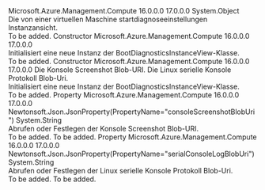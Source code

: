 <Type Name="BootDiagnosticsInstanceView" FullName="Microsoft.Azure.Management.Compute.Models.BootDiagnosticsInstanceView">
  <TypeSignature Language="C#" Value="public class BootDiagnosticsInstanceView" />
  <TypeSignature Language="ILAsm" Value=".class public auto ansi beforefieldinit BootDiagnosticsInstanceView extends System.Object" />
  <TypeSignature Language="DocId" Value="T:Microsoft.Azure.Management.Compute.Models.BootDiagnosticsInstanceView" />
  <TypeSignature Language="VB.NET" Value="Public Class BootDiagnosticsInstanceView" />
  <TypeSignature Language="F#" Value="type BootDiagnosticsInstanceView = class" />
  <AssemblyInfo>
    <AssemblyName>Microsoft.Azure.Management.Compute</AssemblyName>
    <AssemblyVersion>16.0.0.0</AssemblyVersion>
    <AssemblyVersion>17.0.0.0</AssemblyVersion>
  </AssemblyInfo>
  <Base>
    <BaseTypeName>System.Object</BaseTypeName>
  </Base>
  <Interfaces />
  <Docs>
    <summary>
            Die von einer virtuellen Maschine startdiagnoseeinstellungen Instanzansicht.
            </summary>
    <remarks>To be added.</remarks>
  </Docs>
  <Members>
    <Member MemberName=".ctor">
      <MemberSignature Language="C#" Value="public BootDiagnosticsInstanceView ();" />
      <MemberSignature Language="ILAsm" Value=".method public hidebysig specialname rtspecialname instance void .ctor() cil managed" />
      <MemberSignature Language="DocId" Value="M:Microsoft.Azure.Management.Compute.Models.BootDiagnosticsInstanceView.#ctor" />
      <MemberSignature Language="VB.NET" Value="Public Sub New ()" />
      <MemberType>Constructor</MemberType>
      <AssemblyInfo>
        <AssemblyName>Microsoft.Azure.Management.Compute</AssemblyName>
        <AssemblyVersion>16.0.0.0</AssemblyVersion>
        <AssemblyVersion>17.0.0.0</AssemblyVersion>
      </AssemblyInfo>
      <Parameters />
      <Docs>
        <summary>
            Initialisiert eine neue Instanz der BootDiagnosticsInstanceView-Klasse.
            </summary>
        <remarks>To be added.</remarks>
      </Docs>
    </Member>
    <Member MemberName=".ctor">
      <MemberSignature Language="C#" Value="public BootDiagnosticsInstanceView (string consoleScreenshotBlobUri = null, string serialConsoleLogBlobUri = null);" />
      <MemberSignature Language="ILAsm" Value=".method public hidebysig specialname rtspecialname instance void .ctor(string consoleScreenshotBlobUri, string serialConsoleLogBlobUri) cil managed" />
      <MemberSignature Language="DocId" Value="M:Microsoft.Azure.Management.Compute.Models.BootDiagnosticsInstanceView.#ctor(System.String,System.String)" />
      <MemberSignature Language="VB.NET" Value="Public Sub New (Optional consoleScreenshotBlobUri As String = null, Optional serialConsoleLogBlobUri As String = null)" />
      <MemberSignature Language="F#" Value="new Microsoft.Azure.Management.Compute.Models.BootDiagnosticsInstanceView : string * string -&gt; Microsoft.Azure.Management.Compute.Models.BootDiagnosticsInstanceView" Usage="new Microsoft.Azure.Management.Compute.Models.BootDiagnosticsInstanceView (consoleScreenshotBlobUri, serialConsoleLogBlobUri)" />
      <MemberType>Constructor</MemberType>
      <AssemblyInfo>
        <AssemblyName>Microsoft.Azure.Management.Compute</AssemblyName>
        <AssemblyVersion>16.0.0.0</AssemblyVersion>
        <AssemblyVersion>17.0.0.0</AssemblyVersion>
      </AssemblyInfo>
      <Parameters>
        <Parameter Name="consoleScreenshotBlobUri" Type="System.String" />
        <Parameter Name="serialConsoleLogBlobUri" Type="System.String" />
      </Parameters>
      <Docs>
        <param name="consoleScreenshotBlobUri">Die Konsole Screenshot Blob-URI.</param>
        <param name="serialConsoleLogBlobUri">Die Linux serielle Konsole Protokoll Blob-Uri.</param>
        <summary>
            Initialisiert eine neue Instanz der BootDiagnosticsInstanceView-Klasse.
            </summary>
        <remarks>To be added.</remarks>
      </Docs>
    </Member>
    <Member MemberName="ConsoleScreenshotBlobUri">
      <MemberSignature Language="C#" Value="public string ConsoleScreenshotBlobUri { get; set; }" />
      <MemberSignature Language="ILAsm" Value=".property instance string ConsoleScreenshotBlobUri" />
      <MemberSignature Language="DocId" Value="P:Microsoft.Azure.Management.Compute.Models.BootDiagnosticsInstanceView.ConsoleScreenshotBlobUri" />
      <MemberSignature Language="VB.NET" Value="Public Property ConsoleScreenshotBlobUri As String" />
      <MemberSignature Language="F#" Value="member this.ConsoleScreenshotBlobUri : string with get, set" Usage="Microsoft.Azure.Management.Compute.Models.BootDiagnosticsInstanceView.ConsoleScreenshotBlobUri" />
      <MemberType>Property</MemberType>
      <AssemblyInfo>
        <AssemblyName>Microsoft.Azure.Management.Compute</AssemblyName>
        <AssemblyVersion>16.0.0.0</AssemblyVersion>
        <AssemblyVersion>17.0.0.0</AssemblyVersion>
      </AssemblyInfo>
      <Attributes>
        <Attribute>
          <AttributeName>Newtonsoft.Json.JsonProperty(PropertyName="consoleScreenshotBlobUri")</AttributeName>
        </Attribute>
      </Attributes>
      <ReturnValue>
        <ReturnType>System.String</ReturnType>
      </ReturnValue>
      <Docs>
        <summary>
            Abrufen oder Festlegen der Konsole Screenshot Blob-URI.
            </summary>
        <value>To be added.</value>
        <remarks>To be added.</remarks>
      </Docs>
    </Member>
    <Member MemberName="SerialConsoleLogBlobUri">
      <MemberSignature Language="C#" Value="public string SerialConsoleLogBlobUri { get; set; }" />
      <MemberSignature Language="ILAsm" Value=".property instance string SerialConsoleLogBlobUri" />
      <MemberSignature Language="DocId" Value="P:Microsoft.Azure.Management.Compute.Models.BootDiagnosticsInstanceView.SerialConsoleLogBlobUri" />
      <MemberSignature Language="VB.NET" Value="Public Property SerialConsoleLogBlobUri As String" />
      <MemberSignature Language="F#" Value="member this.SerialConsoleLogBlobUri : string with get, set" Usage="Microsoft.Azure.Management.Compute.Models.BootDiagnosticsInstanceView.SerialConsoleLogBlobUri" />
      <MemberType>Property</MemberType>
      <AssemblyInfo>
        <AssemblyName>Microsoft.Azure.Management.Compute</AssemblyName>
        <AssemblyVersion>16.0.0.0</AssemblyVersion>
        <AssemblyVersion>17.0.0.0</AssemblyVersion>
      </AssemblyInfo>
      <Attributes>
        <Attribute>
          <AttributeName>Newtonsoft.Json.JsonProperty(PropertyName="serialConsoleLogBlobUri")</AttributeName>
        </Attribute>
      </Attributes>
      <ReturnValue>
        <ReturnType>System.String</ReturnType>
      </ReturnValue>
      <Docs>
        <summary>
            Abrufen oder Festlegen der Linux serielle Konsole Protokoll Blob-Uri.
            </summary>
        <value>To be added.</value>
        <remarks>To be added.</remarks>
      </Docs>
    </Member>
  </Members>
</Type>